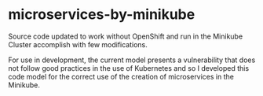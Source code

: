 # microservices-by-minikube

Source code updated to work without OpenShift and run in the Minikube Cluster accomplish with few modifications.

For use in development, the current model presents a vulnerability that does not follow good practices in the use of Kubernetes and so I developed this code model for the correct use of the creation of microservices in the Minikube.
